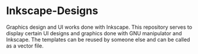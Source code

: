 # Inkscape-Designs
Graphics design and UI works done with Inkscape.
This repository serves to display certain UI designs and graphics done with GNU manipulator and Inkscape.
The templates can be reused by someone else and can be called as a vector file.
